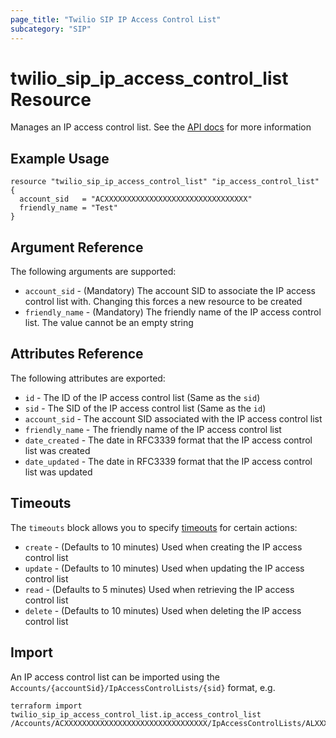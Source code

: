 ```yaml
---
page_title: "Twilio SIP IP Access Control List"
subcategory: "SIP"
---
```


# twilio_sip_ip_access_control_list Resource

Manages an IP access control list. See the [API docs](https://www.twilio.com/docs/voice/sip/api/sip-ipaccesscontrollist-resource) for more information

## Example Usage

```hcl
resource "twilio_sip_ip_access_control_list" "ip_access_control_list" {
  account_sid   = "ACXXXXXXXXXXXXXXXXXXXXXXXXXXXXXXXX"
  friendly_name = "Test"
}
```

## Argument Reference

The following arguments are supported:

- `account_sid` - (Mandatory) The account SID to associate the IP access control list with. Changing this forces a new resource to be created
- `friendly_name` - (Mandatory) The friendly name of the IP access control list. The value cannot be an empty string

## Attributes Reference

The following attributes are exported:

- `id` - The ID of the IP access control list (Same as the `sid`)
- `sid` - The SID of the IP access control list (Same as the `id`)
- `account_sid` - The account SID associated with the IP access control list
- `friendly_name` - The friendly name of the IP access control list
- `date_created` - The date in RFC3339 format that the IP access control list was created
- `date_updated` - The date in RFC3339 format that the IP access control list was updated

## Timeouts

The `timeouts` block allows you to specify [timeouts](https://www.terraform.io/docs/configuration/resources.html#timeouts) for certain actions:

- `create` - (Defaults to 10 minutes) Used when creating the IP access control list
- `update` - (Defaults to 10 minutes) Used when updating the IP access control list
- `read` - (Defaults to 5 minutes) Used when retrieving the IP access control list
- `delete` - (Defaults to 10 minutes) Used when deleting the IP access control list

## Import

An IP access control list can be imported using the `Accounts/{accountSid}/IpAccessControlLists/{sid}` format, e.g.

```shell
terraform import twilio_sip_ip_access_control_list.ip_access_control_list /Accounts/ACXXXXXXXXXXXXXXXXXXXXXXXXXXXXXXXX/IpAccessControlLists/ALXXXXXXXXXXXXXXXXXXXXXXXXXXXXXXXX
```

